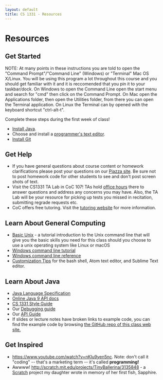 ```yaml
---
layout: default
title: CS 1331 - Resources
---
```


# Resources

## Get Started

   NOTE: At many points in these instructions you are told to open the "Command Prompt"/"Command Line" (Windows) or "Terminal" Mac OS X/Linux. You will be using this program a lot throughout this course and you should get familiar with it and it is reccomended that you pin it to your taskbar/dock. On Windows to open the Command Line open the start menu and search for "cmd" then click on the Command Prompt. On Mac open the Applications folder, then open the Utilities folder, from there you can open the Terminal application. On Linux the Terminal can by opened with the keyboard shortcut "ctrl-alt-t".

Complete these steps during the first week of class!

- [Install Java](install-java.html).
- Choose and install a <a href="text-editors.html" target="_blank">programmer's text editor</a>.
- [Install Git](git.html)

## Get Help

- If you have general questions about course content or homework clarifications please post your questions on our <a href="http://piazza.com/gatech/" target="_blank">Piazza site</a>. Be sure not to post homework code for other students to see and don't post screen shots of text.
- Visit the CS1331 TA Lab in CoC 107! TAs hold [office hours](officehours.html) there to answer questions and address any concerns you may have. Also, the TA Lab will be your resource for picking up tests you missed in recitation, submitting regrade requests etc.
- CoC offers free tutoring. Visit the <a href="http://www.cc.gatech.edu/tutoring-assistance" target="_blank">tutoring website</a> for more information.

## Learn About General Computing

- <a href="http://matt.might.net/articles/basic-unix/" target="_blank">Basic Unix</a> - a tutorial introduction to the Unix command line that will give you the basic skills you need for this class should you choose to use a unix operating system like Linux or macOS
- <a href="https://www.computerhope.com/issues/chusedos.htm" target="_blank">Windows command line tutorial</a>
- <a href="https://technet.microsoft.com/en-us/library/bb490890.aspx" target="_blank">Windows command line reference</a>
- [Customization Tips](customization-tips.html) for the bash shell, Atom text editor, and Sublime Text editor.

## Learn About Java

- <a href="http://docs.oracle.com/javase/specs/" target="_blank">Java Language Specification</a>
- <a href="http://docs.oracle.com/javase/9/docs/api/" target="_blank">Online Java 9 API docs</a>
- [CS 1331 Style Guide](cs1331-style-guide.html)
- Our [Debugging guide](debugging.html)
- Our [API Guide](api-guide.html)
- If slides or lecture notes have broken links to example code, you can find the example code by browsing <a href="https://github.com/cs1331/cs1331.github.io" target="_blank">the GitHub repo of this class web site.</a>

## Get Inspired

- <a href="https://www.youtube.com/watch?v=nKIu9yen5nc" target="_blank">https://www.youtube.com/watch?v=nKIu9yen5nc</a>. Note: don't call it "coding" -- that's a marketing term -- it's called **programming!**
- Awwww! <a href="http://scratch.mit.edu/projects/TinyBallerina/3135848" target="_blank">http://scratch.mit.edu/projects/TinyBallerina/3135848</a> - a <a href="http://scratch.mit.edu/" target="_blank">Scratch</a> project my daughter wrote in memory of her first fish, Sapphire.

